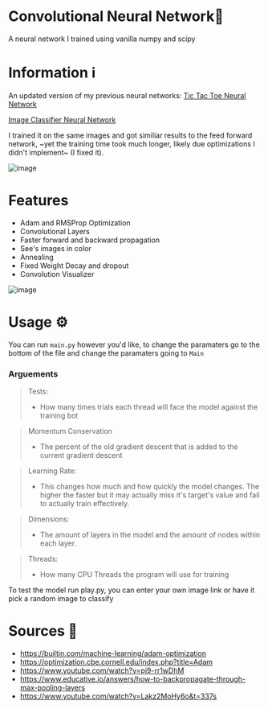 # Convolutional Neural Network🧠
A neural network I trained using vanilla numpy and scipy

# Information ℹ

An updated version of my previous neural networks:
[Tic Tac Toe Neural Network](https://github.com/TheonlyIcebear/Tic-Tac-Toe-Machine-Learning)

[Image Classifier Neural Network](https://github.com/TheonlyIcebear/Image-Recognition-AI)

I trained it on the same images and got similiar results to the feed forward network, ~yet the training time took much longer, likely due optimizations I didn't implement~ (I fixed it).

![image](https://github.com/TheonlyIcebear/Convolutional-Neural-Network/assets/78031685/16b79a5d-c378-45a1-afcc-258bc31546da)

# Features
 - Adam and RMSProp Optimization
 - Convolutional Layers
 - Faster forward and backward propagation
 - See's images in color
 - Annealing
 - Fixed Weight Decay and dropout
 - Convolution Visualizer

![image](https://github.com/TheonlyIcebear/Convolutional-Neural-Network/assets/78031685/e9c79f46-e5b7-445d-bf0f-004d5b0245d8)


# Usage ⚙

You can run `main.py` however you'd like, to change the paramaters go to the bottom of the file and change the paramaters going to `Main`

### Arguements
 > Tests:<br> 
 > - How many times trials each thread will face the model against the training bot<br>

 > Momentum Conservation
 > - The percent of the old gradient descent that is added to the current gradient descent

 > Learning Rate:<br>
 > - This changes how much and how quickly the model changes. The higher the faster but it may actually miss it's target's value and fail to actually train effectively.

 > Dimensions:<br>
 > - The amount of layers in the model and the amount of nodes within each layer.

 > Threads:<br>
 > - How many CPU Threads the program will use for training

To test the model run play.py, you can enter your own image link or have it pick a random image to classify

# Sources 🔌

 - https://builtin.com/machine-learning/adam-optimization
 - https://optimization.cbe.cornell.edu/index.php?title=Adam
 - https://www.youtube.com/watch?v=pj9-rr1wDhM
 - https://www.educative.io/answers/how-to-backpropagate-through-max-pooling-layers
 - https://www.youtube.com/watch?v=Lakz2MoHy6o&t=337s
